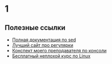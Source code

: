 # 1

## Полезные ссылки

- [Полная документация по sed](https://www.gnu.org/software/sed/manual/sed.html)
- [Лучший сайт про регулярки](https://regex101.com/)
- [Конспект моего преподавателя по консоли](https://github.com/ssnd/os-seminars/tree/main/01-bash)
- [Бесплатный неплохой курс по Linux](https://stepik.org/course/73/promo)
